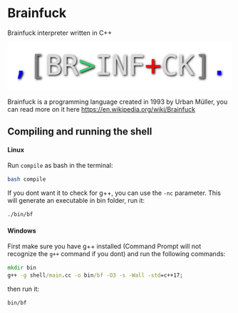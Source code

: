 # Brainfuck
Brainfuck interpreter written in C++

<img src="pic/logo.png"/>

Brainfuck is a programming language created in 1993 by Urban Müller, you can read more on it here https://en.wikipedia.org/wiki/Brainfuck

## Compiling and running the shell
#### Linux
Run `compile` as bash in the terminal:
```sh
bash compile
```
If you dont want it to check for g++, you can use the `-nc` parameter.
This will generate an executable in bin folder, run it:
```sh
./bin/bf
```
#### Windows
First make sure you have g++ installed (Command Prompt will not recognize the `g++` command if you dont) and run the following commands:
```bat
mkdir bin
g++ -g shell/main.cc -o bin/bf -O3 -s -Wall -std=c++17;
```
then run it:
```bat
bin/bf
```
